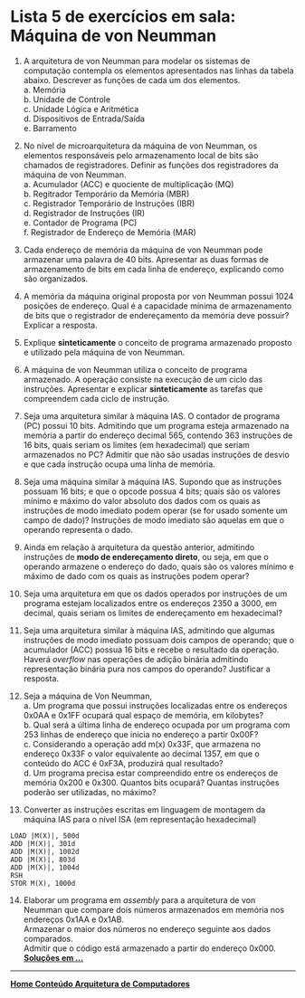 # Lista 5 de exercícios em sala: Máquina de von Neumman 

1. A arquitetura de von Neumman para modelar os sistemas de computação contempla os elementos apresentados nas linhas da tabela abaixo. 
Descrever as funções de cada um dos elementos.  
a. Memória  
b. Unidade de Controle  
c. Unidade Lógica e Aritmética  
d. Dispositivos de Entrada/Saída  
e. Barramento

2. No nível de microarquitetura da máquina de von Neumman, os elementos responsáveis pelo armazenamento local de bits são chamados de registradores.
Definir as funções dos registradores da máquina de von Neumman.  
a. Acumulador (ACC) e quociente de multiplicação (MQ)  
b. Regitrador Temporário da Memória (MBR)  
c. Registrador Temporário de Instruções (IBR)  
d. Registrador de Instruções (IR)  
e. Contador de Programa (PC)  
f. Registrador de Endereço de Memória (MAR) 

3. Cada endereço de memória da máquina de von Neumman pode armazenar uma palavra de 40 bits. 
Apresentar as duas formas de armazenamento de bits em cada linha de endereço, explicando como são organizados.

4. A memória da máquina original proposta por von Neumman possui 1024 posições de endereço. 
Qual é a capacidade mínima de armazenamento de bits que o registrador de endereçamento da memória deve possuir? Explicar a resposta.

5. Explique **sinteticamente** o conceito de programa armazenado proposto e utilizado pela máquina de von Neumman.

6. A máquina de von Neumman utiliza o conceito de programa armazenado.
A operação consiste na execução de um ciclo das instruções. Apresentar e explicar **sinteticamente**  as tarefas que compreendem cada ciclo de instrução.

7. Seja uma arquitetura similar à máquina IAS. O contador de programa (PC) possui 10 bits. Admitindo que um programa esteja armazenado na memória a partir do endereço decimal 565, contendo 363 instruções de 16 bits, quais seriam os limites (em hexadecimal) que seriam armazenados no PC? Admitir que não são usadas instruções de desvio e que cada instrução ocupa uma linha de memória.  

8. Seja uma máquina similar à máquina IAS. Supondo que as instruções possuam 16 bits; e que o opcode possua 4 bits; quais são os valores mínimo e máximo do valor absoluto dos dados com os quais as instruções de modo imediato podem operar (se for usado somente um campo de dado)? Instruções de modo imediato são aquelas em que o operando representa o dado.

9. Ainda em relação à arquitetura da questão anterior, admitindo instruções de **modo de endereçamento direto**, ou seja, em que o operando armazene o endereço do dado, quais são os valores mínimo e máximo de dado com os quais as instruções podem operar?  

10. Seja uma arquitetura em que os dados operados por instruções de um programa estejam localizados entre os endereços 2350 a 3000, em decimal, quais seriam os limites de endereçamento em hexadecimal?

11. Seja uma arquitetura similar à máquina IAS, admitindo que algumas instruções de modo imediato possuam dois campos de operando; que o acumulador (ACC) possua 16 bits e recebe o resultado da operação. Haverá *overflow* nas operações de adição binária admitindo representação binária pura nos campos do operando? Justificar a resposta.

12. Seja a máquina de Von Neumman,   
a. Um programa que possui instruções localizadas entre os endereços 0x0AA e 0x1FF ocupará qual espaço de memória, em kilobytes?  
b. Qual será a última linha de endereço ocupada por um programa com 253 linhas de endereço que inicia no endereço a partir 0x00F?  
c. Considerando a operação add m(x) 0x33F, que armazena no endereço 0x33F o valor equivalente ao decimal 1357, em que o conteúdo do ACC é 0xF3A, produzirá qual resultado?  
d. Um programa precisa estar compreendido entre os endereços de memória 0x200 e 0x300. Quantos bits ocupará? Quantas instruções poderão ser utilizadas, no máximo?

13. Converter as instruções escritas em linguagem de montagem da máquina IAS para o nível ISA (em representação hexadecimal)
```
LOAD |M(X)|, 500d
ADD |M(X)|, 301d
ADD |M(X)|, 1002d
ADD |M(X)|, 803d
ADD |M(X)|, 1004d
RSH
STOR M(X), 1000d
```

14. Elaborar um programa em *assembly* para a arquitetura de von Neumman que compare dois números armazenados em memória nos endereços 0x1AA e 0x1AB.  
Armazenar o maior dos números no endereço seguinte aos dados comparados.  
Admitir que o código está armazenado a partir do endereço 0x000.  
**[Soluções em ...](https://github.com/claytonjasilva/prog_exemplos/blob/main/exlistaAssembly1.md)**  




___
**[Home Conteúdo Arquitetura de Computadores](https://github.com/claytonjasilva/claytonjasilva.github.io/blob/main/arq_aulas.md)**   
